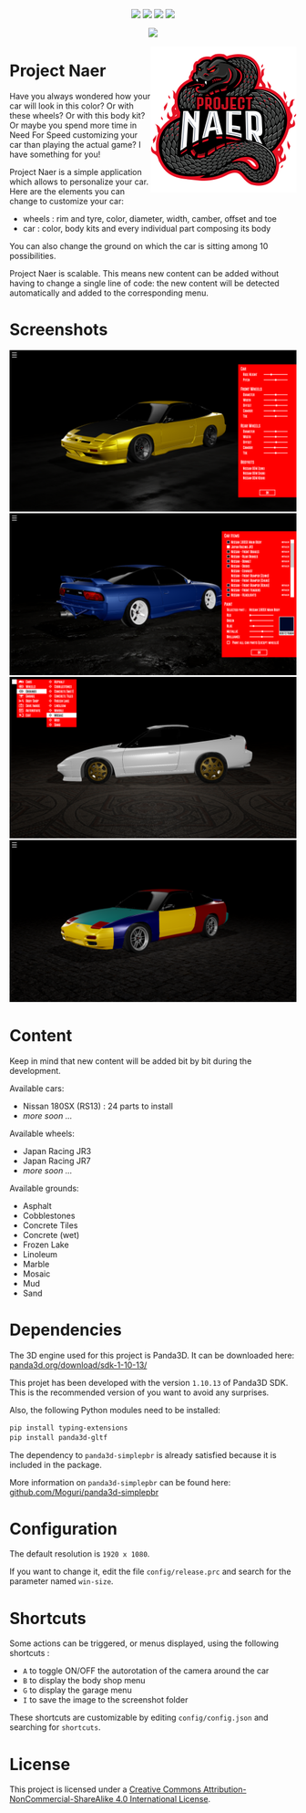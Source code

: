<p align="center">
  <img src="https://img.shields.io/badge/Version-v0.8.0-blue.svg" />
  <img src="https://img.shields.io/badge/Panda3D-1.10.13-blue.svg" />
  <img src="https://img.shields.io/badge/Python-3.7-blue.svg" />
  <img src="https://img.shields.io/badge/License-CC%20BY--NC--SA%204.0-blue.svg" />
</p>

<p align="center">
  <img src="content\images\github\preview.gif" />
</p>

<img src="content\images\github\logo.png" align="right"/>


Project Naer
============

Have you always wondered how your car will look in this color?
Or with these wheels? Or with this body kit?
Or maybe you spend more time in Need For Speed customizing your car than
playing the actual game? I have something for you!

Project Naer is a simple application which allows to personalize your car.
Here are the elements you can change to customize your car:
- wheels : rim and tyre, color, diameter, width, camber, offset and toe
- car : color, body kits and every individual part composing its body

You can also change the ground on which the car is sitting
among 10 possibilities.

Project Naer is scalable. This means new content can be added without
having to change a single line of code: the new content will be detected
automatically and added to the corresponding menu.


Screenshots
===========

<img src="content\images\github\garage.png"/>
<img src="content\images\github\bodyshop.png"/>
<img src="content\images\github\mainmenu.png"/>
<img src="content\images\github\nissan_rs13.png"/>


Content
=======

Keep in mind that new content will be added bit by bit during the development.

Available cars:
- Nissan 180SX (RS13) : 24 parts to install
- _more soon ..._

Available wheels:
- Japan Racing JR3
- Japan Racing JR7
- _more soon ..._

Available grounds:
- Asphalt
- Cobblestones
- Concrete Tiles
- Concrete (wet)
- Frozen Lake
- Linoleum
- Marble
- Mosaic
- Mud
- Sand


Dependencies
============

The 3D engine used for this project is Panda3D. 
It can be downloaded here: [panda3d.org/download/sdk-1-10-13/](http://www.panda3d.org/download/sdk-1-10-13/)

This projet has been developed with the version `1.10.13` of Panda3D SDK. This is the recommended version of you want to avoid any surprises.

Also, the following Python modules need to be installed:

```bash
pip install typing-extensions
pip install panda3d-gltf
````

The dependency to `panda3d-simplepbr` is already satisfied
because it is included in the package.

More information on `panda3d-simplepbr` can be found here:
[github.com/Moguri/panda3d-simplepbr](https://github.com/Moguri/panda3d-simplepbr)


Configuration
=============

The default resolution is `1920 x 1080`.

If you want to change it, edit the file `config/release.prc`
and search for the parameter named `win-size`.


Shortcuts
=========

Some actions can be triggered, or menus displayed, using the following shortcuts : 

- `A` to toggle ON/OFF the autorotation of the camera around the car
- `B` to display the body shop menu 
- `G` to display the garage menu
- `I` to save the image to the screenshot folder

These shortcuts are customizable by editing `config/config.json` and searching
for `shortcuts`.


License
=======

This project is licensed under a [Creative Commons Attribution-NonCommercial-ShareAlike 4.0 International License](http://creativecommons.org/licenses/by-nc-sa/4.0/).
